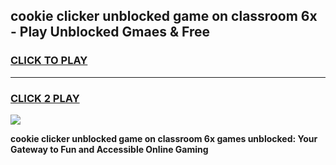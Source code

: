 
## cookie clicker unblocked game on classroom 6x - Play Unblocked Gmaes & Free
<h3>
<a href="https://news.freeplayer.one?title=cookie_clicker_unblocked_game_on_classroom_6x&ref=23F">CLICK TO PLAY</a></h3>
<hr>

<h3>
<a href="https://news.freeplayer.one?title=cookie_clicker_unblocked_game_on_classroom_6x&ref=23F">CLICK 2 PLAY</a>
  
</h3>

<a href="https://news.freeplayer.one?title=cookie_clicker_unblocked_game_on_classroom_6x&ref=23F/"><img src="https://clearcache.store/games.png"></a>


**cookie clicker unblocked game on classroom 6x games unblocked: Your Gateway to Fun and Accessible Online Gaming**
